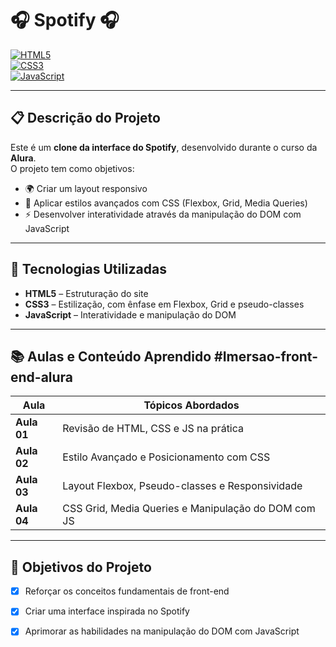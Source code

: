 # 🎧 Spotify 🎧

[![HTML5](https://img.shields.io/badge/HTML5-E34F26?style=for-the-badge&logo=html5&logoColor=white)](https://developer.mozilla.org/pt-BR/docs/Web/HTML)  
[![CSS3](https://img.shields.io/badge/CSS3-1572B6?style=for-the-badge&logo=css3&logoColor=white)](https://developer.mozilla.org/pt-BR/docs/Web/CSS)  
[![JavaScript](https://img.shields.io/badge/JavaScript-F7DF1E?style=for-the-badge&logo=javascript&logoColor=black)](https://developer.mozilla.org/pt-BR/docs/Web/JavaScript)

---

## 📋 Descrição do Projeto

Este é um **clone da interface do Spotify**, desenvolvido durante o curso da **Alura**.  
O projeto tem como objetivos:
- 🌍 Criar um layout responsivo
- 🎨 Aplicar estilos avançados com CSS (Flexbox, Grid, Media Queries)
- ⚡ Desenvolver interatividade através da manipulação do DOM com JavaScript

---

## 🚀 Tecnologias Utilizadas

- **HTML5** – Estruturação do site
- **CSS3** – Estilização, com ênfase em Flexbox, Grid e pseudo-classes
- **JavaScript** – Interatividade e manipulação do DOM

---

## 📚 Aulas e Conteúdo Aprendido #Imersao-front-end-alura

| Aula         | Tópicos Abordados                                 |
| ------------ | ------------------------------------------------- |
| **Aula 01**  | Revisão de HTML, CSS e JS na prática              |
| **Aula 02**  | Estilo Avançado e Posicionamento com CSS          |
| **Aula 03**  | Layout Flexbox, Pseudo-classes e Responsividade     |
| **Aula 04**  | CSS Grid, Media Queries e Manipulação do DOM com JS |

---

## 🎯 Objetivos do Projeto

- [x] Reforçar os conceitos fundamentais de front-end  
- [x] Criar uma interface inspirada no Spotify  
- [x] Aprimorar as habilidades na manipulação do DOM com JavaScript





